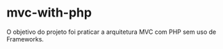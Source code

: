 # mvc-with-php
<p>O objetivo do projeto foi praticar a arquitetura MVC com PHP sem uso de Frameworks.</p>
